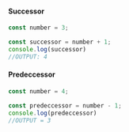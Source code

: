 #### Successor
```js
const number = 3;

const successor = number + 1;
console.log(successor)
//OUTPUT: 4
```
#### Predeccessor
```js
const number = 4;

const predeccessor = number - 1;
console.log(predeccessor)
//OUTPUT = 3
```
